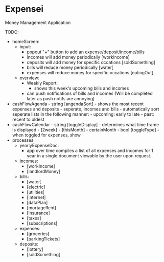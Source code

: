 # Expensei
Money Management Application

TODO:

 * homeScreen:
    - input:
        - popout "+" button to add an expense/deposit/income/bills
        - incomes will add money periodically [workIncome]
        - deposits will add money for specific occations [soldSomething]
        - bills will reduce money periodically [water]
        - expenses will reduce money for specific occations [eatingOut]
    - overview:
        - Weekly Report:
            - shows this week's upcoming bills and incomes
        - can push notifications of bills and incomes {Will be completed later as push notifs are annoying}
 * cashFlowAgenda
        - string [angendaSort]
        - shows the most recent expenses and deposits
        - seperate, incomes and bills
        - automatically sort seperate lists in the following manner:
            - upcoming: early to late
            - past: recent to oldest
 * cashFlowCalendar
        - string [toggleDisplay]
            - determines what time frame is displayed
                - [2week]
                - [thisMonth]
                - certainMonth
        - bool [toggleType]
        - when toggled for expenses, show
 * processes
    - yearlyExpenseDoc:
        - app over time compiles a list of all expenses and incomes for 1 year in a single document viewable by the user upon request.
    - incomes:
        - [workIncome]
        - [landlordMoney]
    - bills:
        - [water]
        - [electric]
        - [utilities]
        - [internet]
        - [dataPlan]
        - [mortageRent]
        - [insurance]
        - [taxes]
        - [subscriptions]
    - expenses:
        - [groceries]
        - [parkingTickets]
    - deposits:
        - [lottery]
        - [soldSomething]
